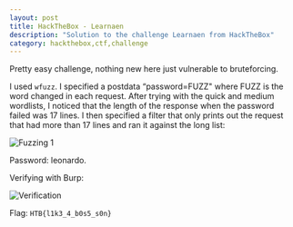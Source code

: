 ```yaml
---
layout: post
title: HackTheBox - Learnaen
description: "Solution to the challenge Learnaen from HackTheBox"
category: hackthebox,ctf,challenge
---
```


Pretty easy challenge, nothing new here just vulnerable to bruteforcing.

I used `wfuzz`. I specified a postdata “password=FUZZ" where FUZZ is the word changed in each request. After trying with the quick and medium wordlists, I noticed that the length of the response when the password failed was 17 lines. I then specified a filter that only prints out the request that had more than 17 lines and ran it against the long list:

![Fuzzing 1]({{site.baseurl}}/images/posts/htb-learnaen/1.png)

Password: leonardo.

Verifying with Burp:

![Verification]({{site.baseurl}}/images/posts/htb-learnaen/2.png)

Flag: `HTB{l1k3_4_b0s5_s0n}`